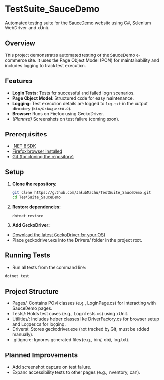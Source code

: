 # TestSuite_SauceDemo

Automated testing suite for the [SauceDemo](https://www.saucedemo.com/v1/) website using C#, Selenium WebDriver, and xUnit.

## Overview

This project demonstrates automated testing of the SauceDemo e-commerce site. It uses the Page Object Model (POM) for maintainability and includes logging to track test execution.

## Features

- **Login Tests:** Tests for successful and failed login scenarios.
- **Page Object Model:** Structured code for easy maintenance.
- **Logging:** Test execution details are logged to `log.txt` in the output directory (`bin/Debug/net8.0`).
- **Browser:** Runs on Firefox using GeckoDriver.
- *(Planned)* Screenshots on test failure (coming soon).

## Prerequisites

- [.NET 8 SDK](https://dotnet.microsoft.com/download/dotnet/8.0)
- [Firefox browser installed](https://www.mozilla.org)
- [Git (for cloning the repository)](https://git-scm.com/downloads)

## Setup

1. **Clone the repository:**
   ```bash
   git clone https://github.com/JakubMachu/TestSuite_SauceDemo.git
   cd TestSuite_SauceDemo

2. **Restore dependencies:**
   ```bash
   dotnet restore

3. **Add GeckoDriver:**
- [Download the latest GeckoDriver for your OS)](https://github.com/mozilla/geckodriver/releases)
- Place geckodriver.exe into the Drivers/ folder in the project root.

## Running Tests

- Run all tests from the command line:
 ```bash
 dotnet test
 ```

## Project Structure
- Pages/: Contains POM classes (e.g., LoginPage.cs) for interacting with SauceDemo pages.
- Tests/: Holds test cases (e.g., LoginTests.cs) using xUnit.
- Utilities/: Includes helper classes like DriverFactory.cs for browser setup and Logger.cs for logging.
- Drivers/: Stores geckodriver.exe (not tracked by Git, must be added manually).
- .gitignore: Ignores generated files (e.g., bin/, obj/, log.txt).

## Planned Improvements
- Add screenshot capture on test failure.
- Expand accessibility tests to other pages (e.g., inventory, cart).

